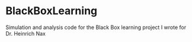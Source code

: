 # BlackBoxLearning
Simulation and analysis code for the Black Box learning project I wrote for Dr. Heinrich Nax
